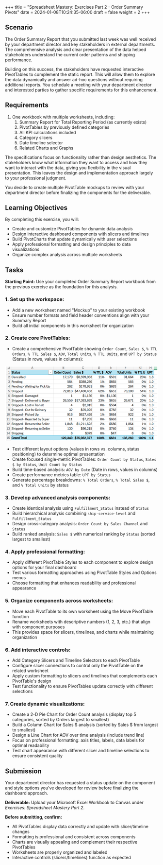 +++
title = "Spreadsheet Mastery: Exercises Part 2 - Order Summary Pivots"
date = 2024-01-08T10:24:35-06:00
draft = false
weight = 2
+++

## Scenario

The Order Summary Report that you submitted last week was well received by your department director and key stakeholders in external departments. The comprehensive analysis and clear presentation of the data helped stakeholders understand the current order patterns and shipping performance.

Building on this success, the stakeholders have requested interactive PivotTables to complement the static report. This will allow them to explore the data dynamically and answer ad-hoc questions without requiring additional reports. You schedule a meeting with your department director and interested parties to gather specific requirements for this enhancement.

## Requirements

1. One workbook with multiple worksheets, including:
   1. Summary Report for Total Reporting Period (as currently exists)
   1. PivotTables by previously defined categories 
   1. All KPI calculations included
   1. Category slicers
   1. Date timeline selector
   1. Related Charts and Graphs

The specifications focus on functionality rather than design aesthetics. The stakeholders know what information they want to access and how they want to interact with the data, giving you flexibility in the visual presentation. This leaves the design and implementation approach largely to your professional judgment.

You decide to create multiple PivotTable mockups to review with your department director before finalizing the components for the deliverable.

## Learning Objectives

By completing this exercise, you will:

- Create and customize PivotTables for dynamic data analysis
- Design interactive dashboard components with slicers and timelines
- Build PivotCharts that update dynamically with user selections
- Apply professional formatting and design principles to data visualizations
- Organize complex analysis across multiple worksheets

## Tasks

**Starting Point:** Use your completed Order Summary Report workbook from the previous exercise as the foundation for this analysis.

### 1. Set up the workspace:
   - Add a new worksheet named "Mockup" to your existing workbook
   - Ensure number formats and field header conventions align with your Summary Report
   - Build all initial components in this worksheet for organization

### 2. Create core PivotTables:

   - Create a comprehensive PivotTable showing `Order Count`, `Sales $`, `% TTL Orders`, `% TTL Sales $`, `AOV`, `Total Units`, `% TTL Units`, and `UPT by Status` (Status in rows, values in columns):

   ![pivot tables required](./pictures/pivot-tables-required.png)

   - Test different layout options (values in rows vs. columns, status positioning) to determine optimal presentation
   - Create focused single-metric PivotTables: `Order Count by Status`, `Sales $ by Status`, `Unit Count by Status`
   - Build time-based analysis: `AOV by Date` (Date in rows, values in columns)
   - Create performance metrics table: `UPT by Status`
   - Generate percentage breakdowns: `% Total Orders`, `% Total Sales $`, and `% Total Units` by status

### 3. Develop advanced analysis components:
   - Create identical analysis using `Fulfillment_Status` instead of `Status`
   - Build hierarchical analysis combining `ship-service-level` and `Fulfillment_Status` 
   - Design cross-category analysis: `Order Count by Sales Channel` and `Status`
   - Build ranked analysis: `Sales $` with numerical ranking by `Status` (sorted largest to smallest)
### 4. Apply professional formatting:
   - Apply different PivotTable Styles to each component to explore design options for your final dashboard
   - Test various formatting approaches using PivotTable Styles and Options menus
   - Choose formatting that enhances readability and professional appearance

### 5. Organize components across worksheets:
   - Move each PivotTable to its own worksheet using the Move PivotTable function
   - Rename worksheets with descriptive numbers (1, 2, 3, etc.) that align with component purposes
   - This provides space for slicers, timelines, and charts while maintaining organization

### 6. Add interactive controls:
   - Add Category Slicers and Timeline Selectors to each PivotTable
   - Configure slicer connections to control only the PivotTable on the related worksheet
   - Apply custom formatting to slicers and timelines that complements each PivotTable's design
   - Test functionality to ensure PivotTables update correctly with different selections

### 7. Create dynamic visualizations:
   - Create a 2-D Pie Chart for Order Count analysis (display top 5 categories, sorted by Orders largest to smallest)
   - Build a Column Chart for Sales $ analysis (sorted by Sales $ from largest to smallest)
   - Design a Line Chart for AOV over time analysis (include trend line)
   - Focus on professional formatting: axis titles, labels, data labels for optimal readability
   - Test chart appearance with different slicer and timeline selections to ensure consistent quality

## Submission

Your department director has requested a status update on the component and style options you've developed for review before finalizing the dashboard approach.

**Deliverable:** Upload your Microsoft Excel Workbook to Canvas under *Exercises: Spreadsheet Mastery Part 2*.

**Before submitting, confirm:**
- All PivotTables display data correctly and update with slicer/timeline changes
- Formatting is professional and consistent across components
- Charts are visually appealing and complement their respective PivotTables
- Worksheets are properly organized and labeled
- Interactive controls (slicers/timelines) function as expected 
